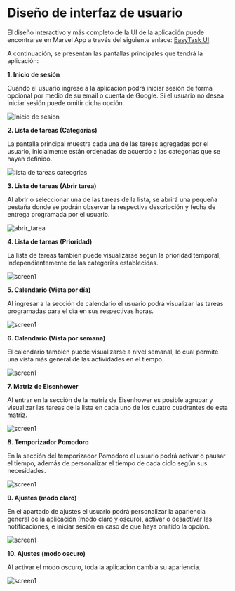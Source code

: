 # Diseño de interfaz de usuario

El diseño interactivo y más completo de la UI de la aplicación puede encontrarse en Marvel App a través del siguiente enlace: [EasyTask UI](https://marvelapp.com/prototype/71idc9a).

A continuación, se presentan las pantallas principales que tendrá la aplicación:

**1. Inicio de sesión** 

Cuando el usuario ingrese a la aplicación podrá iniciar sesión de forma opcional por medio de su email o cuenta de Google. Si el usuario no desea iniciar sesión puede omitir dicha opción.

![Inicio de sesion](images/inicio_de_sesion.png)

**2. Lista de tareas (Categorías)** 

La pantalla principal muestra cada una de las tareas agregadas por el usuario, inicialmente están ordenadas de acuerdo a las categorías que se hayan definido.

![lista de tareas cateogrias](images/lista_de_tareas_categorias.png)

**3. Lista de tareas (Abrir tarea)** 

Al abrir o seleccionar una de las tareas de la lista, se abrirá una pequeña pestaña donde se podrán observar la respectiva descripción y fecha de entrega programada por el usuario. 

![abrir_tarea](images/abrir_tarea.png)

**4. Lista de tareas (Prioridad)** 

La lista de tareas también puede visualizarse según la prioridad temporal, independientemente de las categorías establecidas.

![screen1](images/lista_de_tareas_prioridad.png)

**5. Calendario (Vista por día)** 

Al ingresar a la sección de calendario el usuario podrá visualizar las tareas programadas para el día en sus respectivas horas.

![screen1](images/calendario_vista_dia.png)

**6. Calendario (Vista por semana)** 

El calendario también puede visualizarse a nivel semanal, lo cual permite una vista más general de las actividades en el tiempo.

![screen1](images/calendario_vista_semana.png)

**7. Matriz de Eisenhower** 

Al entrar en la sección de la matriz de Eisenhower es posible agrupar y visualizar las tareas de la lista en cada uno de los cuatro cuadrantes de esta matriz.

![screen1](images/matriz_eisenhower.png)

**8. Temporizador Pomodoro** 

En la sección del temporizador Pomodoro el usuario podrá activar o pausar el tiempo, además de personalizar el tiempo de cada ciclo según sus necesidades. 

![screen1](images/temporizador_pomodoro.png)

**9. Ajustes (modo claro)** 

En el apartado de ajustes el usuario podrá personalizar la apariencia general de la aplicación (modo claro y oscuro), activar o desactivar las notificaciones, e iniciar sesión en caso de que haya omitido la opción.

![screen1](images/ajustes_modo_claro.png)

**10. Ajustes (modo oscuro)** 

Al activar el modo oscuro, toda la aplicación cambia su apariencia.

![screen1](images/ajustes_modo_oscuro.png)
